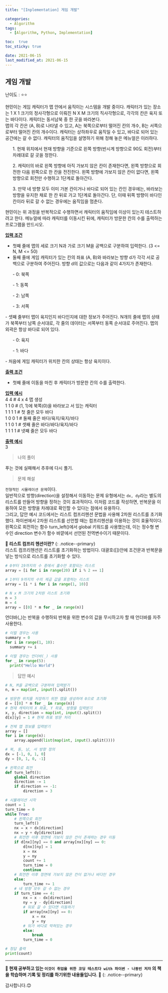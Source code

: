 ```yaml
---
title: "[Inplementation] 게임 개발"

categories:
  - Algorithm
tags:
  - [Algorithm, Python, Implementation]

toc:  true
toc_sticky: true

date: 2021-06-15
last_modified_at: 2021-06-15
---
```

## 게임 개발

난이도 : ⭐⭐

현민이는 게임 캐릭터가 맵 안에서 움직이는 시스템을 개발 중이다. 캐릭터가 있는 장소는 1 X 1 크기의 정사각형으로 이뤄진 N X M 크기의 직사각형으로, 각각의 칸은 육지 또는 바다이다. 캐릭터는 동서남북 중 한 곳을 바라본다.  
맵의 각 칸은 (A, B)로 나타낼 수 있고, A는 북쪽으로부터 떨어진 칸의 개수, B는 서쪽으로부터 떨어진 칸의 개수이다. 캐릭터는 상하좌우로 움직일 수 있고, 바다로 되어 있는 공간에는 갈 수 없다. 캐릭터의 움직임을 설명하기 위해 정해 놓은 메뉴얼은 이러하다.  

<ol>1. 현재 위치에서 현재 방향을 기준으로 왼쪽 방향(반시계 방향으로 90도 회전)부터 차례대로 갈 곳을 정한다.</ol>  
<ol>2. 캐릭터의 바로 왼쪽 방향에 아직 가보지 않은 칸이 존재한다면, 왼쪽 방향으로 회전한 다음 왼쪽으로 한 칸을 전진한다. 왼쪽 방향에 가보지 않은 칸이 없다면, 왼쪽 방향으로 회전만 수행하고 1단계로 돌아간다.</ol>
<ol>3. 만약 네 방향 모두 이미 가본 칸이거나 바다로 되어 있는 칸인 경우에는, 바라보는 방향을 유지한 채로 한 칸 뒤로 가고 1단계로 돌아간다. 단, 이때 뒤쪽 방향이 바다인 칸이라 뒤로 갈 수 없는 경우에는 움직임을 멈춘다.</ol>  

현민이는 위 과정을 반복적으로 수행하면서 캐릭터의 움직임에 이상이 있는지 테스트하려고 한다. 메뉴얼에 따라 캐릭터를 이동시킨 뒤에, 캐릭터가 방문한 칸의 수를 출력하는 프로그램을 만드시오.  


**<u>입력 조건</u>**  
- 첫째 줄에 맵의 세로 크기 N과 가로 크기 M을 공백으로 구분하여 입력한다. (3 <= N, M <= 50)  
- 둘째 줄에 게임 캐릭터가 있는 칸의 좌표 (A, B)와 바라보는 방향 d가 각각 서로 공백으로 구분하여 주어진다. 방향 d의 값으로는 다음과 같이 4가지가 존재한다.  
<ul>- 0: 북쪽</ul>  
<ul>- 1: 동쪽</ul>  
<ul>- 2: 남쪽</ul>  
<ul>- 3: 서쪽</ul>  
- 셋째 줄부터 맵이 육지인지 바다인지에 대한 정보가 주어진다. N개의 줄에 맵의 상태가 북쪽부터 남쪽 순서대로, 각 줄의 데이터는 서쪽부터 동쪽 순서대로 주어진다. 맵의 외곽은 항상 바다로 되어 있다.  
<ul>- 0: 육지</ul>  
<ul>- 1: 바다</ul>  
- 처음에 게임 캐릭터가 위치한 칸의 상태는 항상 육지이다.  

**<u>출력 조건</u>**  
- 첫째 줄에 이동을 마친 후 캐릭터가 방문한 칸의 수를 출력한다.  

**<u>입력 예시</u>**  
4 4       # 4 x 4 맵 생성  
1 1 0     # (1, 1)에 북쪽(0)을 바라보고 서 있는 캐릭터  
1 1 1 1   # 첫 줄은 모두 바다  
1 0 0 1   # 둘째 줄은 바다/육지/육지/바다  
1 1 0 1   # 셋째 줄은 바다/바다/육지/바다  
1 1 1 1   # 넷째 줄은 모두 바다  

**<u>출력 예시</u>**  
3  

> 나의 풀이

푸는 것에 실패해서 추후에 다시 풀기.

> 문제 해설  

`전형적인 시뮬레이션 문제`이다.  
일반적으로 방향(direction)을 설정해서 이동하는 문제 유형에서는 `dx, dy`라는 별도의 리스트를 만들어 방향을 정하는 것이 효과적이다. 이처럼 코드를 작성하면, 반복문을 이용하여 모든 방향을 차례대로 확인할 수 있다는 점에서 유용하다.  
그리고, 답안 예시 코드에서는 리스트 컴프리헨션 문법을 사용해 2차원 리스트를 초기화했다. 파이썬에서 2차원 리스트를 선언할 때는 컴프리헨션을 이용하는 것이 효율적이다.  
왼쪽으로 회전하는 함수 turn_left()에서 global 키워드를 사용했는데, 이는 정수형 변수인 direction 변수가 함수 바깥에서 선언된 전역변수이기 때문이다.  

**📌 리스트 컴프리 헨션이란?**
{: .notice--primary}  
리스트 컴프리헨션은 리스트를 초기화하는 방법이다. 대괄호([])안에 조건문과 반복문을 넣는 방식으로 리스트를 초기화할 수 있다.  

```python
# 0부터 19까지의 수 중에서 홀수만 포함되는 리스트
array = [i for i in range(20) if i % 2 == 1]

# 1부터 9까지의 수의 제곱 값을 포함하는 리스트
array = [i * i for i in range(1, 10)]

# N x M 크기의 2차원 리스트 초기화
n = 3
m = 4
array = [[0] * m for _ in range(n)]
```

언더바(_)는 반복을 수행하되 반복을 위한 변수의 값을 무시하고자 할 때 언더바를 자주 사용한다.  

```python
# 이럴 경우는 사용
summary = 0
for i in range(1, 10):
  summary += i

# 이럴 경우는 언더바(_) 사용
for _ in range(5):
  print("Hello World")
```

> 답안 예시

```python
# N, M을 공백으로 구분하여 입력받기
n, m = map(int, input().split())

# 방문한 위치를 저장하기 위한 맵을 생성하여 0으로 초기화
d = [[0] * m for _ in range(n)]
# 현재 캐릭터의 X 좌표, Y 좌표, 방향을 입력받기
x, y, direction = map(int, input().split())
d[x][y] = 1 # 현재 좌표 방문 처리

# 전체 맵 정보를 입력받기
array = []
for i in range(n):
    array.append(list(map(int, input().split())))

# 북, 동, 남, 서 방향 정의
dx = [-1, 0, 1, 0]
dy = [0, 1, 0, -1]

# 왼쪽으로 회전
def turn_left():
    global direction
    direction -= 1
    if direction == -1:
        direction = 3

# 시뮬레이션 시작
count = 1
turn_time = 0
while True:
    # 왼쪽으로 회전
    turn_left()
    nx = x + dx[direction]
    nx = y + dy[direction]
    # 회전한 이후 정면에 가보지 않은 칸이 존재하는 경우 이동
    if d[nx][ny] == 0 and array[nx][ny] == 0:
        d[nx][ny] = 1
        x = nx
        y = ny
        count += 1
        turn_time = 0
        continue
    # 회전한 이후 정면에 가보지 않은 칸이 없거나 바다인 경우
    else:
        turn_time += 1
    # 네 방향 모두 갈 수 없는 경우
    if turn_time == 4:
        nx = x - dx[direction]
        ny = y - dy[direction]
        # 뒤로 갈 수 있다면 이동하기
        if array[nx][ny] == 0:
            x = nx
            y = ny
        # 뒤가 바다로 막혀있는 경우
        else:
            break
        turn_time = 0

# 정답 출력
print(count)
```

---
**🐢 현재 공부하고 있는 `이것이 취업을 위한 코딩 테스트다 with 파이썬 - 나동빈 저자` 의 책을 학습하며 기록 및 정리를 하기위한 내용들입니다. 🐢**
{: .notice--primary}   

감사합니다.😊
